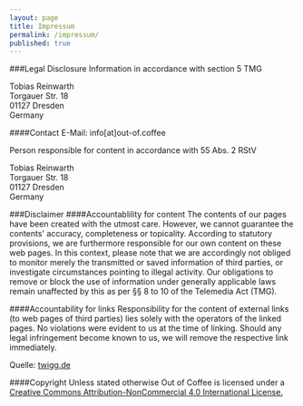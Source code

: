 ```yaml
---
layout: page
title: Impressum
permalink: /impressum/
published: true
---
```


###Legal Disclosure
Information in accordance with section 5 TMG

Tobias Reinwarth  
Torgauer Str. 18  
01127 Dresden  
Germany  

####Contact
E-Mail: info[at]out-of.coffee

Person responsible for content in accordance with 55 Abs. 2 RStV

Tobias Reinwarth  
Torgauer Str. 18  
01127 Dresden  
Germany  

###Disclaimer
####Accountablility for content
The contents of our pages have been created with the utmost care. However, we cannot guarantee the contents' accuracy, completeness or topicality. According to statutory provisions, we are furthermore responsible for our own content on these web pages. In this context, please note that we are accordingly not obliged to monitor merely the transmitted or saved information of third parties, or investigate circumstances pointing to illegal activity. Our obligations to remove or block the use of information under generally applicable laws remain unaffected by this as per §§ 8 to 10 of the Telemedia Act (TMG).

####Accountability for links
Responsibility for the content of external links (to web pages of third parties) lies solely with the operators of the linked pages. No violations were evident to us at the time of linking. Should any legal infringement become known to us, we will remove the respective link immediately.

Quelle: [twigg.de](http://www.twigg.de/)

####Copyright
Unless stated otherwise Out of Coffee is licensed under a 
[Creative Commons Attribution-NonCommercial 4.0 International License.](http://creativecommons.org/licenses/by-nc/4.0/)